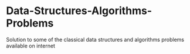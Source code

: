 # Data-Structures-Algorithms-Problems
Solution to some of the classical data structures and algorithms problems available on internet
